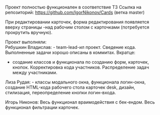 Проект полностью функционален в соответствие ТЗ
Ссылка на репозиторий:   https://github.com/IgorNikonov/Cards
(ветка master)

При редактировании карточек, форма редактирования появляется вверху страницы -над рабочим столом с карточками (потребуется прокрутить вручную).

Проект выполняли:  
Рябушкин Владислав:  - team-lead-ил проект. Сведение кода.  Выполненные задачи хорошо описаны в коммитах.  Вкратце:
- создание классов и функционала по созданию форм, карточек, кнопок. Корректировка кода участников.  Распределение задач между участниками.

Лиза Рудая:  - классы модального окна, функционала логин-окна, создание HTML-кода рабочего стола карточек desk, дизайн, стилизация, переопределение кнопки логин-входа.

Игорь Никонов:  Весь функционал враимодействия с бек-ендом.  Весь функционал фильтрации карточек. 